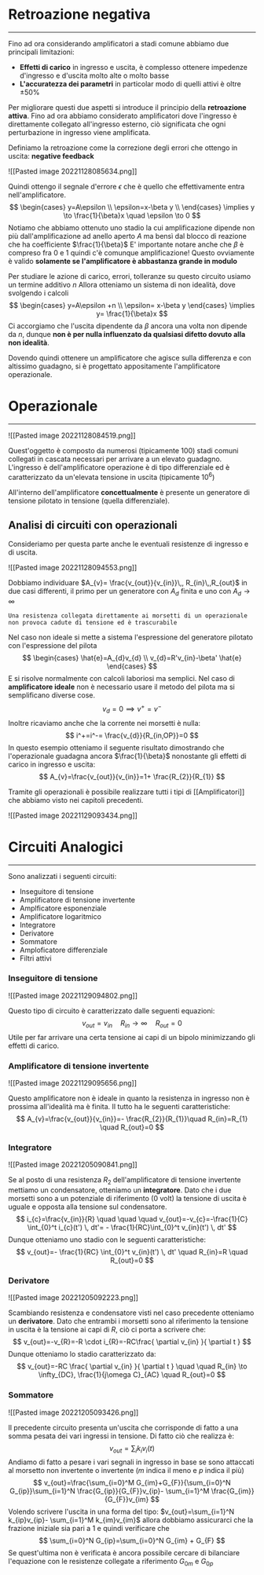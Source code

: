 # Retroazione negativa
---
Fino ad ora considerando amplificatori a stadi comune abbiamo due principali limitazioni:
- **Effetti di carico** in ingresso e uscita, è complesso ottenere impedenze d'ingresso e d'uscita molto alte o molto basse
- **L'accuratezza dei parametri** in particolar modo di quelli attivi è oltre $\pm 50\%$

Per migliorare questi due aspetti si introduce il principio della **retroazione attiva**.
Fino ad ora abbiamo considerato amplificatori dove l'ingresso è direttamente collegato all'ingresso esterno, ciò significata che ogni perturbazione in ingresso viene amplificata.

Definiamo la retroazione come la correzione degli errori che ottengo in uscita: **negative feedback**

![[Pasted image 20221128085634.png]]

Quindi ottengo il segnale d'errore $\epsilon$ che è quello che effettivamente entra nell'amplificatore.
$$
\begin{cases}
y=A\epsilon \\
\epsilon=x-\beta y  \\ 
\end{cases}
\implies y \to \frac{1}{\beta}x \quad \epsilon \to 0
$$
Notiamo che abbiamo ottenuto uno stadio la cui amplificazione dipende non più dall'amplificazione ad anello aperto $A$ ma bensì dal blocco di reazione che ha coefficiente $\frac{1}{\beta}$
E' importante notare anche che $\beta$ è compreso fra $0$ e $1$ quindi c'è comunque amplificazione!
Questo ovviamente è valido **solamente se l'amplificatore è abbastanza grande in modulo**

Per studiare le azione di carico, errori, tolleranze su questo circuito usiamo un termine additivo $n$ 
Allora otteniamo un sistema di non idealità, dove svolgendo i calcoli
$$
\begin{cases}
y=A\epsilon +n \\
\epsilon= x-\beta y
\end{cases}
\implies y= \frac{1}{\beta}x
$$
Ci accorgiamo che l'uscita dipendente da $\beta$ ancora una volta non dipende da $n$, dunque **non è per nulla influenzato da qualsiasi difetto dovuto alla non idealità**.

Dovendo quindi ottenere un amplificatore che agisce sulla differenza e con altissimo guadagno, si è progettato appositamente l'amplificatore operazionale.


# Operazionale
---

![[Pasted image 20221128084519.png]]

Quest'oggetto è composto da numerosi (tipicamente 100) stadi comuni collegati in cascata necessari per arrivare a un elevato guadagno.
L'ingresso è dell'amplificatore operazione è di tipo differenziale ed è caratterizzato da un'elevata tensione in uscita (tipicamente $10^6$) 

All'interno dell'amplificatore **concettualmente** è presente un generatore di tensione pilotato in tensione (quella differenziale).

## Analisi di circuiti con operazionali

Consideriamo per questa parte anche le eventuali resistenze di ingresso e di uscita.

![[Pasted image 20221128094553.png]]

Dobbiamo individuare $A_{v}= \frac{v_{out}}{v_{in}}\,, R_{in}\,,R_{out}$ in due casi differenti, il primo per un generatore con $A_{d}$ finita e uno con $A_{d} \to \infty$ 

```ad-note
Una resistenza collegata direttamente ai morsetti di un operazionale non provoca cadute di tensione ed è trascurabile
```

Nel caso non ideale si mette a sistema l'espressione del generatore pilotato con l'espressione del pilota
$$
\begin{cases}
\hat{e}=A_{d}v_{d} \\
v_{d}=R'v_{in}-\beta' \hat{e}
\end{cases}
$$
E si risolve normalmente con calcoli laboriosi ma semplici.
Nel caso di **amplificatore ideale** non è necessario usare il metodo del pilota ma si semplificano diverse cose.
$$
v_{d}=0 \implies v^+=v^-
$$
Inoltre ricaviamo anche che la corrente nei morsetti è nulla:
$$
i^+=i^-= \frac{v_{d}}{R_{in,OP}}=0
$$
In questo esempio otteniamo il seguente risultato dimostrando che l'operazionale guadagna ancora $\frac{1}{\beta}$ nonostante gli effetti di carico in ingresso e uscita:
$$
A_{v}=\frac{v_{out}}{v_{in}}=1+ \frac{R_{2}}{R_{1}}
$$

Tramite gli operazionali è possibile realizzare tutti i tipi di [[Amplificatori]] che abbiamo visto nei capitoli precedenti.

![[Pasted image 20221129093434.png]]


# Circuiti Analogici
---
Sono analizzati i seguenti circuiti:
- Inseguitore di tensione 
- Amplificatore di tensione invertente
- Amplficatore esponenziale
- Amplificatore logaritmico
- Integratore
- Derivatore
- Sommatore
- Amploficatore differenziale
- Filtri attivi

### Inseguitore di tensione

![[Pasted image 20221129094802.png]]

Questo tipo di circuito è caratterizzato dalle seguenti equazioni:
$$
v_{out}=v_{in} \quad R_{in} \to \infty \quad R_{out}=0
$$
Utile per far arrivare una certa tensione ai capi di un bipolo minimizzando gli effetti di carico.

### Amplificatore di tensione invertente

![[Pasted image 20221129095656.png]]

Questo amplificatore non è ideale in quanto la resistenza in ingresso non è prossima all'idealità ma è finita. Il tutto ha le seguenti caratteristiche:
$$
A_{v}=\frac{v_{out}}{v_{in}}=- \frac{R_{2}}{R_{1}}\quad R_{in}=R_{1} \quad R_{out}=0
$$
### Integratore

![[Pasted image 20221205090841.png]]

Se al posto di una resistenza $R_{2}$ dell'amplificatore di tensione invertente mettiamo un condensatore, otteniamo un **integratore**.
Dato che i due morsetti sono a un potenziale di riferimento ($0$ volt) la tensione di uscita è uguale e opposta alla tensione sul condensatore.
$$
i_{c}=\frac{v_{in}}{R} \quad \quad \quad v_{out}=-v_{c}=-\frac{1}{C} \int_{0}^t i_{c}(t')  \, dt'= - \frac{1}{RC}\int_{0}^t v_{in}(t') \, dt'  
$$
Dunque otteniamo uno stadio con le seguenti caratteristiche:
$$
v_{out}=- \frac{1}{RC} \int_{0}^t v_{in}(t') \, dt' \quad R_{in}=R \quad R_{out}=0 
$$

### Derivatore

![[Pasted image 20221205092223.png]]

Scambiando resistenza e condensatore visti nel caso precedente otteniamo un **derivatore**.
Dato che entrambi i morsetti sono al riferimento la tensione in uscita è la tensione ai capi di $R$, ciò ci porta a scrivere che:
$$
v_{out}=-v_{R}=-R \cdot i_{R}=-RC\frac{ \partial v_{in} }{ \partial t } 
$$
Dunque otteniamo lo stadio caratterizzato da:
$$
v_{out}=-RC \frac{ \partial v_{in} }{ \partial t } \quad \quad R_{in} \to \infty_{DC}, \frac{1}{j\omega C}_{AC} \quad R_{out}=0
$$

### Sommatore

![[Pasted image 20221205093426.png]]

Il precedente circuito presenta un'uscita che corrisponde di fatto a una somma pesata dei vari ingressi in tensione. Di fatto ciò che realizza è:
$$
v_{out}=\sum_{i} k_{i}v_{i}(t)
$$
Andiamo di fatto a pesare i vari segnali in ingresso in base se sono attaccati al morsetto non invertente o invertente ($m$ indica il meno e $p$ indica il più)
$$
v_{out}=\frac{\sum_{i=0}^M G_{im}+G_{F}}{\sum_{i=0}^N G_{ip}}\sum_{i=1}^N \frac{G_{ip}}{G_{F}}v_{ip}- \sum_{i=1}^M \frac{G_{im}}{G_{F}}v_{im}
$$
Volendo scrivere l'uscita in una forma del tipo: $v_{out}=\sum_{i=1}^N k_{ip}v_{ip}- \sum_{i=1}^M k_{im}v_{im}$ allora dobbiamo assicurarci che la frazione iniziale sia pari a 1 e quindi verificare che 
$$
\sum_{i=0}^N G_{ip}=\sum_{i=0}^N G_{im} + G_{F}
$$
Se quest'ultima non è verificata è ancora possibile cercare di bilanciare l'equazione con le resistenze collegate a riferimento $G_{0m}$ e $G_{0p}$ 

